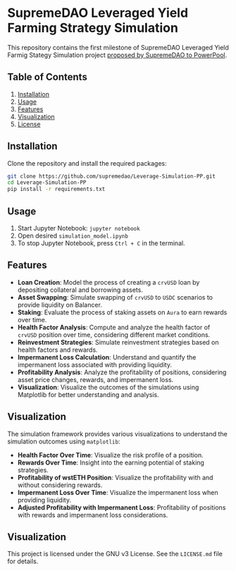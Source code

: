# SupremeDAO Leveraged Yield Farming Strategy Simulation

This repository contains the first milestone of SupremeDAO Leveraged Yield Farmig Stategy Simulation project [proposed by SupremeDAO to PowerPool](https://gov.powerpool.finance/t/approved-grant-to-daosim-systems-for-the-implementation-of-poweragent-in-their-new-project-supremedao/1946). 

## Table of Contents

1. [Installation](#installation)
2. [Usage](#usage)
3. [Features](#features)
4. [Visualization](#visualization)
5. [License](#license)

## Installation

Clone the repository and install the required packages:

```bash
git clone https://github.com/supremedao/Leverage-Simulation-PP.git
cd Leverage-Simulation-PP
pip install -r requirements.txt
```

## Usage

1. Start Jupyter Notebook: `jupyter notebook`
2. Open desired `simulation_model.ipynb`
4. To stop Jupyter Notebook, press `Ctrl + C` in the terminal.

## Features

- **Loan Creation**: Model the process of creating a `crvUSD` loan by depositing collateral and borrowing assets.
- **Asset Swapping**: Simulate swapping of `crvUSD` to `USDC` scenarios to provide liquidity on Balancer.
- **Staking**: Evaluate the process of staking assets on `Aura` to earn rewards over time.
- **Health Factor Analysis**: Compute and analyze the health factor of `crvUSD` position over time, considering different market conditions.
- **Reinvestment Strategies**: Simulate reinvestment strategies based on health factors and rewards.
- **Impermanent Loss Calculation**: Understand and quantify the impermanent loss associated with providing liquidity.
- **Profitability Analysis**: Analyze the profitability of positions, considering asset price changes, rewards, and impermanent loss.
- **Visualization**: Visualize the outcomes of the simulations using Matplotlib for better understanding and analysis.

## Visualization

The simulation framework provides various visualizations to understand the simulation outcomes using `matplotlib`:

- **Health Factor Over Time**: Visualize the risk profile of a position.
- **Rewards Over Time**: Insight into the earning potential of staking strategies.
- **Profitability of wstETH Position**: Visualize the profitability with and without considering rewards.
- **Impermanent Loss Over Time**: Visualize the impermanent loss when providing liquidity.
- **Adjusted Profitability with Impermanent Loss**: Profitability of positions with rewards and impermanent loss considerations.

## Visualization

This project is licensed under the GNU v3 License. See the `LICENSE.md` file for details.
